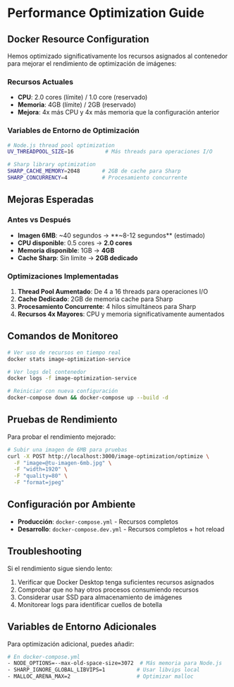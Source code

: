# Performance Optimization Guide

## Docker Resource Configuration

Hemos optimizado significativamente los recursos asignados al contenedor para mejorar el rendimiento de optimización de imágenes:

### Recursos Actuales

- **CPU**: 2.0 cores (límite) / 1.0 core (reservado)
- **Memoria**: 4GB (límite) / 2GB (reservado)
- **Mejora**: 4x más CPU y 4x más memoria que la configuración anterior

### Variables de Entorno de Optimización

```bash
# Node.js thread pool optimization
UV_THREADPOOL_SIZE=16          # Más threads para operaciones I/O

# Sharp library optimization
SHARP_CACHE_MEMORY=2048       # 2GB de cache para Sharp
SHARP_CONCURRENCY=4           # Procesamiento concurrente
```

## Mejoras Esperadas

### Antes vs Después

- **Imagen 6MB**: ~40 segundos → **~8-12 segundos** (estimado)
- **CPU disponible**: 0.5 cores → **2.0 cores**
- **Memoria disponible**: 1GB → **4GB**
- **Cache Sharp**: Sin limite → **2GB dedicado**

### Optimizaciones Implementadas

1. **Thread Pool Aumentado**: De 4 a 16 threads para operaciones I/O
2. **Cache Dedicado**: 2GB de memoria cache para Sharp
3. **Procesamiento Concurrente**: 4 hilos simultáneos para Sharp
4. **Recursos 4x Mayores**: CPU y memoria significativamente aumentados

## Comandos de Monitoreo

```bash
# Ver uso de recursos en tiempo real
docker stats image-optimization-service

# Ver logs del contenedor
docker logs -f image-optimization-service

# Reiniciar con nueva configuración
docker-compose down && docker-compose up --build -d
```

## Pruebas de Rendimiento

Para probar el rendimiento mejorado:

```bash
# Subir una imagen de 6MB para pruebas
curl -X POST http://localhost:3000/image-optimization/optimize \
  -F "image=@tu-imagen-6mb.jpg" \
  -F "width=1920" \
  -F "quality=80" \
  -F "format=jpeg"
```

## Configuración por Ambiente

- **Producción**: `docker-compose.yml` - Recursos completos
- **Desarrollo**: `docker-compose.dev.yml` - Recursos completos + hot reload

## Troubleshooting

Si el rendimiento sigue siendo lento:

1. Verificar que Docker Desktop tenga suficientes recursos asignados
2. Comprobar que no hay otros procesos consumiendo recursos
3. Considerar usar SSD para almacenamiento de imágenes
4. Monitorear logs para identificar cuellos de botella

## Variables de Entorno Adicionales

Para optimización adicional, puedes añadir:

```bash
# En docker-compose.yml
- NODE_OPTIONS=--max-old-space-size=3072  # Más memoria para Node.js
- SHARP_IGNORE_GLOBAL_LIBVIPS=1          # Usar libvips local
- MALLOC_ARENA_MAX=2                     # Optimizar malloc
```